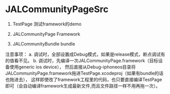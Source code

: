 # JALCommunityPageSrc

1. TestPage 
测试framework的demo

2. JALCommunityPage
Framework

3. JALCommunityBundle
bundle

注意事项：
a. 调试时，全部设置成Debug模式，如果是release模式，断点调试有的值看不见。
b. 调试时，先编译一次JALCommunityPage.framework（目标设备使用generic ios device），
然后直接从Debug-iphoneos目录将JALCommunityPage.framework拖进TestPage.xcodeproj（如果有bundle的话也拖进去），
这样即使改了framework工程里的代码，也只要直接编译TestPage即可（会自动编译framework生成最新文件,而且文件路径一样不用再拖一次）。


